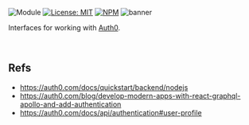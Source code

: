 ![Module](https://img.shields.io/badge/%40platform-auth0-%23EA4E7E.svg)
[![License: MIT](https://img.shields.io/badge/license-MIT-blue.svg)](https://opensource.org/licenses/MIT)
[![NPM](https://img.shields.io/npm/v/@platform/auth0.svg?colorB=blue&style=flat)](https://www.npmjs.com/package/@platform/auth0)
![banner](https://user-images.githubusercontent.com/185555/55848773-30056400-5ba2-11e9-977b-620387715258.png)

Interfaces for working with [Auth0](https://auth0.com).

<p>&nbsp;<p>

## Refs

- https://auth0.com/docs/quickstart/backend/nodejs
- https://auth0.com/blog/develop-modern-apps-with-react-graphql-apollo-and-add-authentication
- https://auth0.com/docs/api/authentication#user-profile
